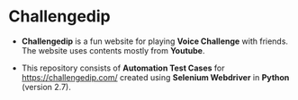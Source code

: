 Challengedip
============
+ **Challengedip** is a fun website for playing **Voice Challenge** with friends. The website uses contents mostly from __Youtube__.

+ This repository consists of **Automation Test Cases** for https://challengedip.com/ created using __Selenium Webdriver__ in **Python** (version 2.7).
